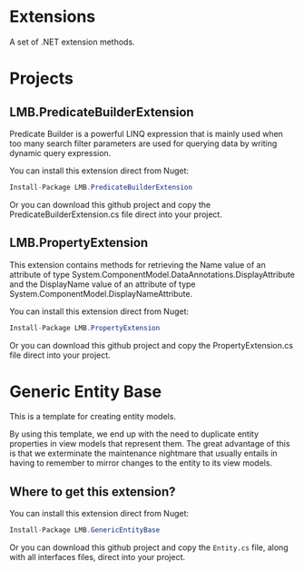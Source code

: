 # Extensions
A set of .NET extension methods.

# Projects

## LMB.PredicateBuilderExtension

Predicate Builder is a powerful LINQ expression that is mainly used when too many search filter parameters are used for querying data by writing dynamic query expression.

You can install this extension direct from Nuget:

```C#
Install-Package LMB.PredicateBuilderExtension
```

Or you can download this github project and copy the PredicateBuilderExtension.cs file direct into your project.

## LMB.PropertyExtension

This extension contains methods for retrieving the Name value of an attribute of type System.ComponentModel.DataAnnotations.DisplayAttribute and the DisplayName value of an attribute of type System.ComponentModel.DisplayNameAttribute.

You can install this extension direct from Nuget:

```C#
Install-Package LMB.PropertyExtension
```

Or you can download this github project and copy the PropertyExtension.cs file direct into your project.

# Generic Entity Base

This is a template for creating entity models.

By using this template, we end up with the need to duplicate entity properties in view models that represent them.
The great advantage of this is that we exterminate the maintenance nightmare that usually entails in having to remember to mirror changes to the entity to its view models.

## Where to get this extension?

You can install this extension direct from Nuget:

```C#
Install-Package LMB.GenericEntityBase
```

Or you can download this github project and copy the `Entity.cs` file, along with all interfaces files, direct into your project.
